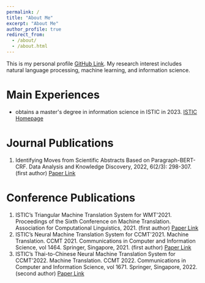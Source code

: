 ```yaml
---
permalink: /
title: "About Me"
excerpt: "About Me"
author_profile: true
redirect_from: 
  - /about/
  - /about.html
---
```


This is my personal profile [GitHub Link](https://thomasghc.github.io/). My research interest includes natural language processing, machine learning, and information science.

Main Experiences
======
  - obtains a master's degree in information science in ISTIC in 2023. [ISTIC Homepage](https://www.istic.ac.cn/)

Journal Publications
======
1. Identifying Moves from Scientific Abstracts Based on Paragraph-BERT-CRF. Data Analysis and Knowledge Discovery, 2022, 6(2/3): 298-307. (first author) [Paper Link](https://manu44.magtech.com.cn/Jwk_infotech_wk3/CN/Y2022/V6/I2/3/298)

Conference Publications
======
1. ISTIC’s Triangular Machine Translation System for WMT'2021. Proceedings of the Sixth Conference on Machine Translation. Association for Computational Linguistics, 2021. (first author) [Paper Link](https://aclanthology.org/2021.wmt-1.36/)
2. ISTIC’s Neural Machine Translation System for CCMT'2021. Machine Translation. CCMT 2021. Communications in Computer and Information Science, vol 1464. Springer, Singapore, 2021. (first author) [Paper Link](https://doi.org/10.1007/978-981-16-7512-6_9/)
3. ISTIC’s Thai-to-Chinese Neural Machine Translation System for CCMT'2022. Machine Translation. CCMT 2022. Communications in Computer and Information Science, vol 1671. Springer, Singapore, 2022. (second author) [Paper Link](https://doi.org/10.1007/978-981-19-7960-6_16/)


